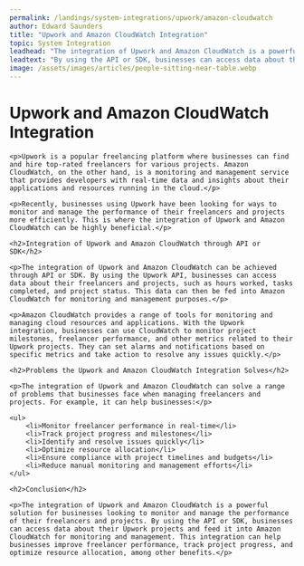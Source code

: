 ```yaml
---
permalink: /landings/system-integrations/upwork/amazon-cloudwatch
author: Edward Saunders
title: "Upwork and Amazon CloudWatch Integration"
topic: System Integration
leadhead: "The integration of Upwork and Amazon CloudWatch is a powerful solution for businesses looking to monitor and manage the performance of their freelancers and projects"
leadtext: "By using the API or SDK, businesses can access data about their Upwork projects and feed it into Amazon CloudWatch for monitoring and management. This integration can help businesses improve freelancer performance, track project progress, and optimize resource allocation, among other benefits."
image: /assets/images/articles/people-sitting-near-table.webp
---
```

<div class="arttext">	<h1>Upwork and Amazon CloudWatch Integration</h1>

	<p>Upwork is a popular freelancing platform where businesses can find and hire top-rated freelancers for various projects. Amazon CloudWatch, on the other hand, is a monitoring and management service that provides developers with real-time data and insights about their applications and resources running in the cloud.</p>

	<p>Recently, businesses using Upwork have been looking for ways to monitor and manage the performance of their freelancers and projects more efficiently. This is where the integration of Upwork and Amazon CloudWatch can be highly beneficial.</p>

	<h2>Integration of Upwork and Amazon CloudWatch through API or SDK</h2>

	<p>The integration of Upwork and Amazon CloudWatch can be achieved through API or SDK. By using the Upwork API, businesses can access data about their freelancers and projects, such as hours worked, tasks completed, and project status. This data can then be fed into Amazon CloudWatch for monitoring and management purposes.</p>

	<p>Amazon CloudWatch provides a range of tools for monitoring and managing cloud resources and applications. With the Upwork integration, businesses can use CloudWatch to monitor project milestones, freelancer performance, and other metrics related to their Upwork projects. They can set alarms and notifications based on specific metrics and take action to resolve any issues quickly.</p>

	<h2>Problems the Upwork and Amazon CloudWatch Integration Solves</h2>

	<p>The integration of Upwork and Amazon CloudWatch can solve a range of problems that businesses face when managing freelancers and projects. For example, it can help businesses:</p>

	<ul>
		<li>Monitor freelancer performance in real-time</li>
		<li>Track project progress and milestones</li>
		<li>Identify and resolve issues quickly</li>
		<li>Optimize resource allocation</li>
		<li>Ensure compliance with project timelines and budgets</li>
		<li>Reduce manual monitoring and management efforts</li>
	</ul>

	<h2>Conclusion</h2>

	<p>The integration of Upwork and Amazon CloudWatch is a powerful solution for businesses looking to monitor and manage the performance of their freelancers and projects. By using the API or SDK, businesses can access data about their Upwork projects and feed it into Amazon CloudWatch for monitoring and management. This integration can help businesses improve freelancer performance, track project progress, and optimize resource allocation, among other benefits.</p>
</div>